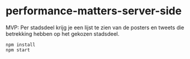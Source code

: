 # performance-matters-server-side

MVP: Per stadsdeel krijg je een lijst te zien van de posters en tweets die betrekking hebben op het gekozen stadsdeel.

```
npm install
npm start
```
